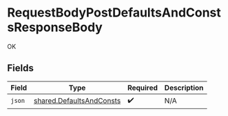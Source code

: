 # RequestBodyPostDefaultsAndConstsResponseBody

OK


## Fields

| Field                                                                       | Type                                                                        | Required                                                                    | Description                                                                 |
| --------------------------------------------------------------------------- | --------------------------------------------------------------------------- | --------------------------------------------------------------------------- | --------------------------------------------------------------------------- |
| `json`                                                                      | [shared.DefaultsAndConsts](../../../sdk/models/shared/defaultsandconsts.md) | :heavy_check_mark:                                                          | N/A                                                                         |